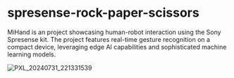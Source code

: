 # spresense-rock-paper-scissors

MiHand is an  project showcasing  human-robot interaction using the Sony Spresense kit. The project features real-time gesture recognition on a compact device, leveraging edge AI capabilities and sophisticated machine learning models.

![PXL_20240731_221331539](https://github.com/user-attachments/assets/efc688f9-436f-46db-9b99-f0154e358f6a)
